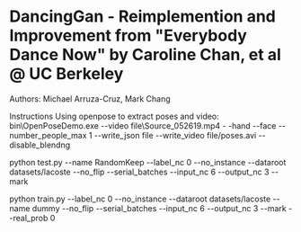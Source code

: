 # DancingGan - Reimplemention and Improvement from "Everybody Dance Now" by Caroline Chan, et al @ UC Berkeley

Authors: Michael Arruza-Cruz, Mark Chang

Instructions
Using openpose to extract poses and video:
bin\OpenPoseDemo.exe --video file\Source_052619.mp4 - -hand --face --number_people_max 1 --write_json file --write_video file/poses.avi --disable_blendng



python test.py --name RandomKeep --label_nc 0 --no_instance --dataroot datasets/lacoste --no_flip --serial_batches --input_nc 6 --output_nc 3 --mark

python train.py --label_nc 0 --no_instance --dataroot datasets/lacoste --name dummy --no_flip --serial_batches --input_nc 6 --output_nc 3 --mark --real_prob 0